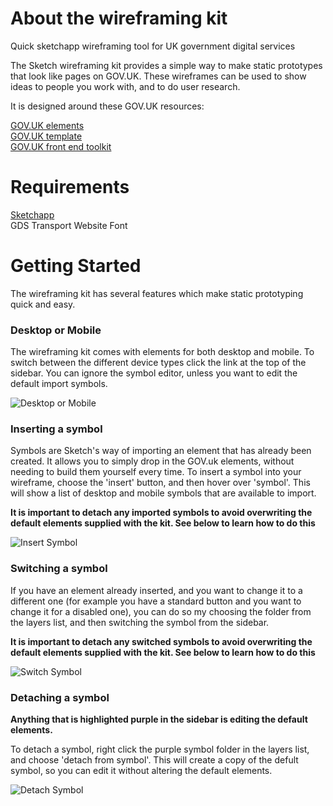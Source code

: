 # About the wireframing kit
Quick sketchapp wireframing tool for UK government digital services

The Sketch wireframing kit provides a simple way to make static prototypes that look like pages on GOV.UK. These wireframes can be used to show ideas to people you work with, and to do user research.

It is designed around these GOV.UK resources:

[GOV.UK elements](https://github.com/alphagov/govuk_elements "GOV.UK elements")<br />
[GOV.UK template](https://github.com/alphagov/govuk_template "GOV.UK template")<br />
[GOV.UK front end toolkit](https://github.com/alphagov/govuk_frontend_toolkit "GOV.UK front end toolkit")

# Requirements
[Sketchapp](https://www.sketchapp.com/ "Download Sketchapp")<br />
GDS Transport Website Font

# Getting Started

The wireframing kit has several features which make static prototyping quick and easy.

### Desktop or Mobile

The wireframing kit comes with elements for both desktop and mobile. To switch between the different device types click the link at the top of the sidebar. You can ignore the symbol editor, unless you want to edit the default import symbols.

![Desktop or Mobile](/../screen_shots/screenshots/sketch_pages.png?raw=true "Desktop or Mobile")

### Inserting a symbol

Symbols are Sketch's way of importing an element that has already been created. It allows you to simply drop in the GOV.uk elements, without needing to build them yourself every time. To insert a symbol into your wireframe, choose the 'insert' button, and then hover over 'symbol'. This will show a list of desktop and mobile symbols that are available to import. 

**It is important to detach any imported symbols to avoid overwriting the default elements supplied with the kit. See below to learn how to do this**

![Insert Symbol](/../screen_shots/screenshots/sketch_insert.png?raw=true "Insert Symbol")

### Switching a symbol

If you have an element already inserted, and you want to change it to a different one (for example you have a standard button and you want to change it for a disabled one), you can do so my choosing the folder from the layers list, and then switching the symbol from the sidebar. 

**It is important to detach any switched symbols to avoid overwriting the default elements supplied with the kit. See below to learn how to do this**

![Switch Symbol](/../screen_shots/screenshots/sketch_switching_symbols.png?raw=true "Switch Symbol")

### Detaching a symbol

**Anything that is highlighted purple in the sidebar is editing the default elements.**

To detach a symbol, right click the purple symbol folder in the layers list, and choose 'detach from symbol'. This will create a copy of the defult symbol, so you can edit it without altering the default elements.

![Detach Symbol](/../screen_shots/screenshots/sketch_detach_from_symbol.png?raw=true "Detach Symbol")
